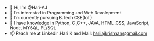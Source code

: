 - 👋 Hi, I’m @Hari-AJ
- 👀 I’m interested in Programming and Web Devolopment 
- 🌱 I’m currently pursuing B.Tech CSE(IoT)
- 💞️ I have knowledge in Python, C ,C++, JAVA, HTML ,CSS, JavaScript, Node, MYSQL, PL/SQL
- 📫 Reach me at Linkedin:Hari K and Mail: hariiajkrishnan@gmail.com

<!---
I love watching Movies , I like to explore various Genre in world cinema. I like researching about them also.
--->
